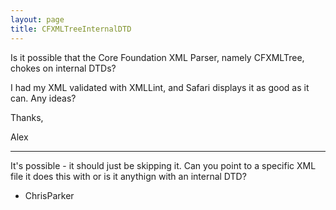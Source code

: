 ```yaml
---
layout: page
title: CFXMLTreeInternalDTD
---
```


Is it possible that the Core Foundation XML Parser, namely CFXMLTree, chokes on internal DTDs?

I had my XML validated with XMLLint, and Safari displays it as good as it can. Any ideas?

Thanks,

Alex

----

It's possible - it should just be skipping it. Can you point to a specific XML file it does this with or is it anythign with an internal DTD?

- ChrisParker

